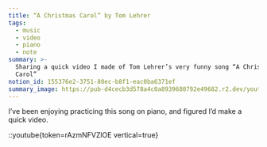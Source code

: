 ```yaml
---
title: “A Christmas Carol” by Tom Lehrer
tags:
  - music
  - video
  - piano
  - note
summary: >-
  Sharing a quick video I made of Tom Lehrer’s very funny song “A Christmas
  Carol”
notion_id: 155376e2-3751-80ec-b8f1-eac0ba6371ef
summary_image: https://pub-d4cecb3d578a4c0a8939680792e49682.r2.dev/youtube/rAzmNFVZlOE.jpg
---
```

I’ve been enjoying practicing this song on piano, and figured I’d make a quick video.

::youtube{token=rAzmNFVZlOE vertical=true}
